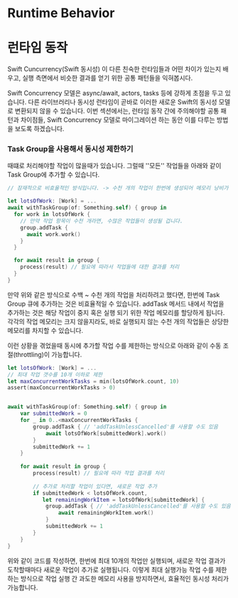 # Runtime Behavior

# 런타임 동작

Swift Cuncurrency(Swift 동시성) 이 다른 친숙한 런타임들과 어떤 차이가 있는지 배우고, 실행 측면에서 비슷한 결과를 얻기 위한 공통 패턴들을 익혀봅시다.

Swift Concurrency 모델은 async/await, actors, tasks 등에 강하게 초점을 두고 있습니다. 다른 라이브러리나 동시성 런타임이 곧바로 이러한 새로운 Swift의 동시성 모델로 변환되지 않을 수 있습니다. 이번 섹션에서는, 런타임 동작 간에 주의해야할 공통 패턴과 차이점들, Swift Concurrency 모델로 마이그레이션 하는 동안 이를 다루는 방법을 보도록 하겠습니다.



### Task Group을 사용해서 동시성 제한하기

때떄로 처리해야할 작업이 많을때가 있습니다. 그럴때 ''모든'' 작업들을 아래와 같이 Task Group에 추가할 수 있습니다.

```swift
// 잠재적으로 비효율적인 방식입니다. -> 수천 개의 작업이 한번에 생성되어 메모리 낭비가 될 수 있음!

let lotsOfWork: [Work] = ...
await withTaskGroup(of: Something.self) { group in
  for work in lotsOfWork {
    // 만약 작업 항목이 수천 개라면, 수많은 작업들이 생성될 겁니다.
    group.addTask {
      await work.work()
    }
  }

  for await result in group {
    process(result) // 필요에 따라서 작업들에 대한 결과를 처리
  }
}
```

만약 위와 같은 방식으로 수백 ~ 수천 개의 작업을 처리하려고 했다면, 한번에 Task Group 큐에 추가하는 것은 비효율적일 수 있습니다. addTask 메서드 내에서 작업을 추가하는 것은 해당 작업이 중지 혹은 실행 되기 위한 작업 메모리를 할당하게 됩니다. 각각의 작업 메모리는 크지 않을지라도, 바로 실행되지 않는 수천 개의 작업들은 상당한 메모리를 차지할 수 있습니다.

이런 상황을 겪었을때 동시에 추가할 작업 수를 제한하는 방식으로 아래와 같이 수동 조절(throttling)이 가능합니다.

```swift
let lotsOfWork: [Work] = ... 
// 최대 작업 갯수를 10개 이하로 제한
let maxConcurrentWorkTasks = min(lotsOfWork.count, 10)
assert(maxConcurrentWorkTasks > 0)


await withTaskGroup(of: Something.self) { group in
    var submittedWork = 0
    for _ in 0..<maxConcurrentWorkTasks {
        group.addTask { // 'addTaskUnlessCancelled'를 사용할 수도 있음
            await lotsOfWork[submittedWork].work() 
        }
        submittedWork += 1
    }
    
    for await result in group {
        process(result) // 필요에 따라 작업 결과를 처리
    
      	// 추가로 처리할 작업이 있다면, 새로운 작업 추가
        if submittedWork < lotsOfWork.count, 
           let remainingWorkItem = lotsOfWork[submittedWork] {
            group.addTask { // 'addTaskUnlessCancelled'를 사용할 수도 있음
                await remainingWorkItem.work() 
            }  
            submittedWork += 1
        }
    }
}
```

위와 같이 코드를 작성하면, 한번에 최대 10개의 작업만 실행되며, 새로운 작업 결과가 도착할때마다 새로운 작업이 추가로 실행됩니다. 이렇게 최대 실행가능 작업 수를 제한하는 방식으로 작업 실행 간 과도한 메모리 사용을 방지하면서, 효율적인 동시성 처리가 가능합니다.
